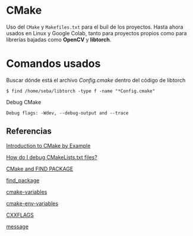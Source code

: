 # CMake
Uso del `CMake` y `Makefiles.txt` para el buil de los proyectos. Hasta ahora usados en Linux y Google Colab, tanto para proyectos propios como para librerías bajadas como __OpenCV__ y __libtorch__.

# Comandos usados
Buscar dónde está el archivo _Config.cmake_ dentro del código de libtorch
```
$ find /home/seba/libtorch -type f -name "*Config.cmake"
```
Debug CMake
```
Debug flags: -Wdev, --debug-output and --trace
```

## Referencias
[Introduction to CMake by Example](http://derekmolloy.ie/hello-world-introductions-to-cmake/)

[How do I debug CMakeLists.txt files?](https://stackoverflow.com/questions/22803607/how-do-i-debug-cmakelists-txt-files)

[CMake and FIND PACKAGE](http://wiki.icub.org/wiki/CMake_and_FIND_PACKAGE)

[find_package](https://cmake.org/cmake/help/latest/command/find_package.html)

[cmake-variables](https://cmake.org/cmake/help/v3.0/manual/cmake-variables.7.html)

[cmake-env-variables](https://cmake.org/cmake/help/v3.16/manual/cmake-env-variables.7.html)

[CXXFLAGS](https://cmake.org/cmake/help/v3.16/envvar/CXXFLAGS.html)

[message](https://cmake.org/cmake/help/v3.0/command/message.html)
